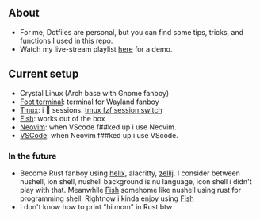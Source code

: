 ## About

- For me, Dotfiles are personal, but you can find some tips, tricks, and functions I used in this repo.
- Watch my live-stream playlist [here](https://www.youtube.com/playlist?list=PLcazFfFZIFPld0UvU7OxYl6ayyBJ6MvY7) for a demo.

## Current setup

- Crystal Linux (Arch base with Gnome fanboy)
- [Foot terminal](./foot/foot.ini): terminal for Wayland fanboy
- [Tmux](./tmux/tmux.conf): i 🫰 sessions. [tmux fzf session switch](https://github.com/thuanowa/tmux-fzf-session-switch)
- [Fish](./fish/): works out of the box
- [Neovim](./nvim/): when VScode f##ked up i use Neovim.
- [VSCode](./profile.code-profile): when Neovim f##ked up i use VScode.

### In the future

- Become Rust fanboy using [helix](./helix/), alacritty, [zellij](./zellij). I consider between nushell, ion shell, nushell background is nu language, icon shell i didn't play with that. Meanwhile [Fish](./fish) somehome like nushell using rust for programming shell. Rightnow i kinda enjoy using [Fish](./fish/)
- I don't know how to print "hi mom" in Rust btw
